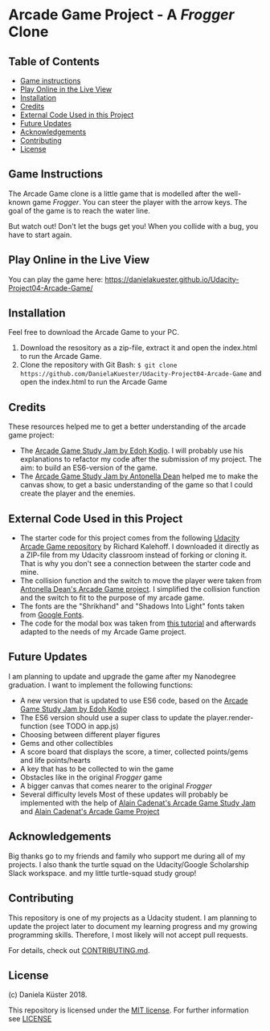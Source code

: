 # Arcade Game Project - A _Frogger_ Clone

## Table of Contents

* [Game instructions](#game-instructions)
* [Play Online in the Live View](#play-online-in-the-live-view)
* [Installation](#installation)
* [Credits](#credits)
* [External Code Used in this Project](#external-code-used-in-this-project)
* [Future Updates](#future-updates)
* [Acknowledgements](#acknowledgements)
* [Contributing](#contributing)
* [License](#license)

## Game Instructions

The Arcade Game clone is a little game that is modelled after the well-known
game _Frogger_. You can steer the player with the arrow keys. The goal of the
game is to reach the water line.

But watch out! Don't let the bugs get you! When you collide with a bug, you have
to start again.

## Play Online in the Live View

You can play the game here: https://danielakuester.github.io/Udacity-Project04-Arcade-Game/

## Installation

Feel free to download the Arcade Game to your PC.
1. Download the resository as a zip-file, extract it and open the index.html to run the Arcade Game.
2. Clone the repository with Git Bash: ```$ git clone https://github.com/DanielaKuester/Udacity-Project04-Arcade-Game``` and open the index.html to run the Arcade Game

## Credits

These resources helped me to get a better understanding of the arcade game project:

* The [Arcade Game Study Jam by Edoh Kodjo](https://youtu.be/mgFWZGpj3IE?t=1). I will probably use his explanations to refactor my code after the submission of my project.
The aim: to build an ES6-version of the game.
* The [Arcade Game Study Jam by Antonella Dean](https://youtu.be/Gj3Ecyw4F-A?t=1) helped me to make the canvas show, to get a basic understanding of the game so that I could create the player
and the enemies.


## External Code Used in this Project

* The starter code for this project comes from the following [Udacity Arcade Game repository](https://github.com/udacity/frontend-nanodegree-arcade-game) by Richard Kalehoff. I downloaded it directly as a ZIP-file from my Udacity classroom instead of forking or cloning it. That is why you don't see a connection between the starter code and mine.
* The collision function and the switch to move the player were taken from [Antonella Dean's Arcade Game project](https://github.com/aberdean/google-scholarship-fend-projects/tree/master/classic-arcade-game-clone). I simplified the collision function and the switch to fit to the purpose of my arcade game.
* The fonts are the "Shrikhand" and "Shadows Into Light" fonts taken from [Google Fonts](https://fonts.googleapis.com/css?family=Shadows+Into+Light|Shrikhand).
* The code for the modal box was taken from [this tutorial](https://sabe.io/tutorials/how-to-create-modal-popup-box) and afterwards adapted to the needs of my Arcade Game project.

## Future Updates

I am planning to update and upgrade the game after my Nanodegree graduation.
I want to implement the following functions:
* A new version that is updated to use ES6 code, based on the [Arcade Game Study Jam by Edoh Kodjo](https://youtu.be/mgFWZGpj3IE?t=1)
* The ES6 version should use a super class to update the player.render-function (see TODO in app.js)
* Choosing between different player figures
* Gems and other collectibles
* A score board that displays the score, a timer, collected points/gems and life points/hearts
* A key that has to be collected to win the game
* Obstacles like in the original _Frogger_ game
* A bigger canvas that comes nearer to the original _Frogger_
* Several difficulty levels
Most of these updates will probably be implemented with the help of [Alain Cadenat's Arcade Game Study Jam](https://www.youtube.com/watch?v=0N4HWZ1V8h4&feature=youtu.be)
and [Alain Cadenat's Arcade Game Project](https://github.com/Alain91530/arcade)

## Acknowledgements
Big thanks go to my friends and family who support me during all of my projects.
I also thank the turtle squad on the Udacity/Google Scholarship Slack workspace.
and my little turtle-squad study group!

## Contributing

This repository is one of my projects as a Udacity student. I am planning to update the project later to document my learning progress and my growing
programming skills. Therefore, I most likely will not accept pull requests.

For details, check out [CONTRIBUTING.md](CONTRIBUTING.md).

## License

(c) Daniela Küster 2018.

This repository is licensed under the [MIT license](https://opensource.org/licenses/MIT).
For further information see [LICENSE](LICENSE)

